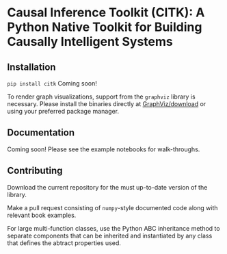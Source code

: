 # Causal Inference Toolkit (CITK): A Python Native Toolkit for Building Causally Intelligent Systems

## Installation

`pip install citk` Coming soon!

To render graph visualizations, support from the `graphviz` library is necessary. Please install the binaries directly at [GraphViz/download](https://graphviz.org/download/) or using your preferred package manager.

## Documentation
Coming soon! Please see the example notebooks for walk-throughs.

## Contributing

Download the current repository for the must up-to-date version of the library.

Make a pull request consisting of `numpy`-style documented code along with relevant book examples.

For large multi-function classes, use the Python ABC inheritance method to separate components that can be inherited and instantiated by any class that defines the abtract properties used.

